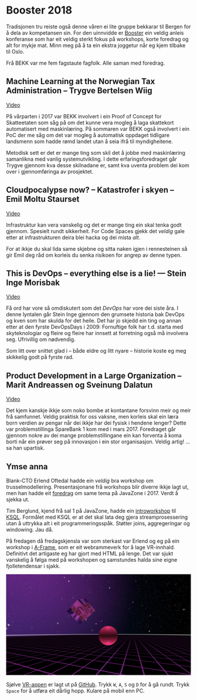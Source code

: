 # Booster 2018

Tradisjonen tru reiste også denne våren ei lite gruppe bekkarar til Bergen for å dela av kompetansen sin. For den uinnvidde er [Booster](https://2018.boosterconf.no/) ein veldig anleis konferanse som har eit veldig sterkt fokus på workshops, korte foredrag og alt for mykje mat. Minn meg på å ta ein ekstra joggetur når eg kjem tilbake til Oslo.

Frå BEKK var me fem fagstaute fagfolk. Alle saman med foredrag.


## Machine Learning at the Norwegian Tax Administration – Trygve Bertelsen Wiig

[Video](https://vimeo.com/260489401)

På vårparten i 2017 var BEKK involvert i ein Proof of Concept for Skatteetaten som såg på om det kunne vera mogleg å laga skattekort automatisert med maskinlæring. På sommaren var BEKK også involvert i ein PoC der me såg om det var mogleg å automatisk oppdaget tidligare landsmenn som hadde rømd landet utan å seia ifrå til myndigheitene.

Metodisk sett er det er mange ting som skil det å jobbe med maskinlæring samanlikna med vanlig systemutvikling. I dette erfaringsforedraget går Trygve gjennom kva desse skilnadane er, samt kva uventa problem dei kom over i gjennomføringa av prosjektet.


## Cloudpocalypse now? – Katastrofer i skyen – Emil Moltu Staurset

[Video](https://vimeo.com/260151129)

Infrastruktur kan vera vanskelig og det er mange ting ein skal tenka godt gjennom. Spesielt rundt sikkerheit. For Code Spaces gjekk det _veldig_ gale etter at infrastrukturen deira blei hacka og dei mista _alt_.

For at ikkje du skal lida same skjebne og sitta naken igjen i rennesteinen så gir Emil deg råd om korleis du senka risikoen for angrep av denne typen.


## This is DevOps – everything else is a lie! — Stein Inge Morisbak

[Video](https://vimeo.com/260154865)

Få ord har vore så omdiskutert som det _DevOps_ har vore dei siste åra. I denne lyntalen går Stein Inge gjennom den grumsete historia bak DevOps og kven som har skulda for det heile. Det har jo skjedd ein ting og annan etter at den fyrste DevOpsDays i 2009: Fornuftige folk har t.d. starta med skyteknologiar og fleire og fleire har innsett at forretning også må involvera seg. Ufrivillig om nødvendig.

Som litt over snittet glad i – både eldre og litt nyare – historie koste eg meg skikkelig godt på fyrste rad.


## Product Development in a Large Organization – Marit Andreassen og Sveinung Dalatun

[Video](https://vimeo.com/260490027)

Det kjem kanskje ikkje som noko bombe at kontantane forsvinn meir og meir frå samfunnet. Veldig praktisk for oss vaksne, men korleis skal ein læra born verdien av pengar når dei ikkje har dei fysisk i hendene lenger? Dette var problemstillinga SpareBank 1 kom med i mars 2017. Foredraget går gjennom nokre av dei mange problemstillingane ein kan forventa å koma borti når ein prøver seg på innovasjon i ein stor organisasjon. Veldig artig! ... sa han upartisk.


## Ymse anna

Blank-CTO Erlend Oftedal hadde ein _veldig_ bra workshop om trusselmodellering. Presentasjonane frå workshops blir diverre ikkje lagt ut, men han hadde eit [foredrag](https://vimeo.com/234010802) om same tema på JavaZone i 2017. Verdt å sjekka ut.

Tim Berglund, kjend frå sal 1 på JavaZone, hadde ein [introworkshop](https://github.com/tlberglund/ksql-workshop) til [KSQL](https://www.confluent.io/product/ksql/). Formålet med KSQL er at det skal lata deg gjera streamprosessering utan å uttrykka alt i eit programmeringsspåk. Støtter joins, aggregeringar og windowing. Jau då.

På fredagen då fredagskjensla var som sterkast var Erlend og eg på ein workshop i [A-Frame](https://aframe.io/), som er eit webrammeverk for å lage VR-innhald. Definitivt det artigaste eg har gjort med HTML på lenge. Det var sjukt vanskelig å følga med på workshopen og samstundes halda sine eigne fjolletendensar i sjakk.

![Døme på A-Frame](a-frame.png)

Sjølve [VR-appen](https://sveinung.github.io/a-frame-test/) er lagt ut på [GitHub](https://github.com/sveinung/a-frame-test). Trykk `W`, `A`, `S` og `D` for å gå rundt. Trykk `Space` for å utføra eit dårlig hopp. Kulare på mobil enn PC.
